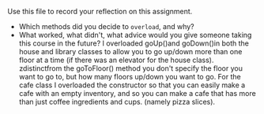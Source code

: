 Use this file to record your reflection on this assignment.

- Which methods did you decide to `overload`, and why?
- What worked, what didn't, what advice would you give someone taking this course in the future?
I overloaded goUp()and goDown()in both the house and library classes to allow you to go up/down more than one floor at a time (if there was an elevator for the house class). zdistinctfrom the goToFloor() method you don't specify the floor you want to go to, but how many floors up/down you want to go. For the cafe class I overloaded the constructor so that you can easily make a cafe with an empty inventory, and so you can make a cafe that has more than just coffee ingredients and cups. (namely pizza slices).
